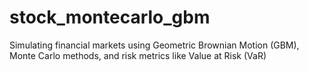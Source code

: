 # stock_montecarlo_gbm
Simulating financial markets using Geometric Brownian Motion (GBM), Monte Carlo methods, and risk metrics like Value at Risk (VaR)
